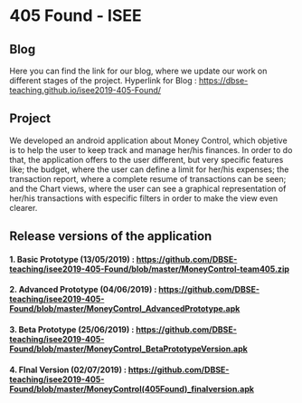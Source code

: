 # 405 Found - ISEE


## Blog

Here you can find the link for our blog, where we update our work on different stages of the project.
Hyperlink for Blog : https://dbse-teaching.github.io/isee2019-405-Found/


## Project

We developed an android application about Money Control, which objetive is to help the user to keep track and manage her/his finances. In order to do that, the application offers to the user different, but very specific features like; the budget, where the user can define a limit for her/his expenses; the transaction report, where a complete resume of transactions can be seen; and the Chart views, where the user can see a graphical representation of her/his transactions with especific filters in order to make the view even clearer.

## Release versions of the application

#### 1. Basic Prototype (13/05/2019) : https://github.com/DBSE-teaching/isee2019-405-Found/blob/master/MoneyControl-team405.zip 

#### 2. Advanced Prototype (04/06/2019) : https://github.com/DBSE-teaching/isee2019-405-Found/blob/master/MoneyControl_AdvancedPrototype.apk 

#### 3. Beta Prototype (25/06/2019) : https://github.com/DBSE-teaching/isee2019-405-Found/blob/master/MoneyControl_BetaPrototypeVersion.apk

#### 4. FInal Version (02/07/2019) : https://github.com/DBSE-teaching/isee2019-405-Found/blob/master/MoneyControl(405Found)_finalversion.apk

